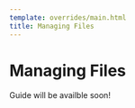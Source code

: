 ```yaml
---
template: overrides/main.html
title: Managing Files
---
```


# Managing Files

Guide will be availble soon!


